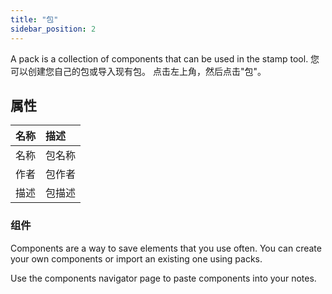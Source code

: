```yaml
---
title: "包"
sidebar_position: 2
---
```


A pack is a collection of components that can be used in the stamp tool. 您可以创建您自己的包或导入现有包。 点击左上角，然后点击"包"。

## 属性

| 名称 | 描述  |
| --:|:--- |
| 名称 | 包名称 |
| 作者 | 包作者 |
| 描述 | 包描述 |

### 组件

Components are a way to save elements that you use often. You can create your own components or import an existing one using packs.

Use the components navigator page to paste components into your notes.
